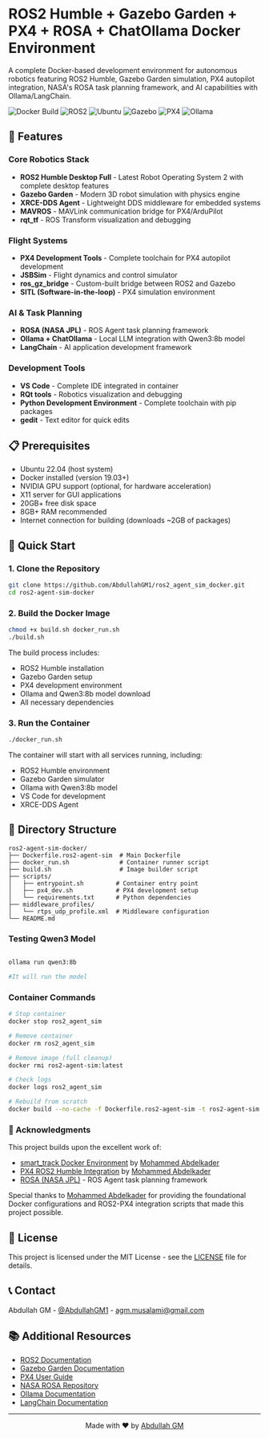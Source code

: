 # ROS2 Humble + Gazebo Garden + PX4 + ROSA + ChatOllama Docker Environment

A complete Docker-based development environment for autonomous robotics featuring ROS2 Humble, Gazebo Garden simulation, PX4 autopilot integration, NASA's ROSA task planning framework, and AI capabilities with Ollama/LangChain.

![Docker Build](https://img.shields.io/badge/docker-%230db7ed.svg?style=for-the-badge&logo=docker&logoColor=white)
![ROS2](https://img.shields.io/badge/ros2-humble-blue.svg?style=for-the-badge&logo=ros&logoColor=white)
![Ubuntu](https://img.shields.io/badge/ubuntu-22.04-orange.svg?style=for-the-badge&logo=ubuntu&logoColor=white)
![Gazebo](https://img.shields.io/badge/gazebo-garden-green.svg?style=for-the-badge&logo=gazebo&logoColor=white)
![PX4](https://img.shields.io/badge/PX4-autopilot-blue.svg?style=for-the-badge&logo=ardupilot&logoColor=white)
![Ollama](https://img.shields.io/badge/Ollama-LLM-purple.svg?style=for-the-badge&logo=ollama&logoColor=white)

## 🚀 Features

### Core Robotics Stack
- **ROS2 Humble Desktop Full** - Latest Robot Operating System 2 with complete desktop features
- **Gazebo Garden** - Modern 3D robot simulation with physics engine
- **XRCE-DDS Agent** - Lightweight DDS middleware for embedded systems
- **MAVROS** - MAVLink communication bridge for PX4/ArduPilot
- **rqt_tf** - ROS Transform visualization and debugging

### Flight Systems
- **PX4 Development Tools** - Complete toolchain for PX4 autopilot development
- **JSBSim** - Flight dynamics and control simulator  
- **ros_gz_bridge** - Custom-built bridge between ROS2 and Gazebo
- **SITL (Software-in-the-loop)** - PX4 simulation environment

### AI & Task Planning
- **ROSA (NASA JPL)** - ROS Agent task planning framework
- **Ollama + ChatOllama** - Local LLM integration with Qwen3:8b model
- **LangChain** - AI application development framework

### Development Tools
- **VS Code** - Complete IDE integrated in container
- **RQt tools** - Robotics visualization and debugging
- **Python Development Environment** - Complete toolchain with pip packages
- **gedit** - Text editor for quick edits

## 📋 Prerequisites

- Ubuntu 22.04 (host system)
- Docker installed (version 19.03+)
- NVIDIA GPU support (optional, for hardware acceleration)
- X11 server for GUI applications
- 20GB+ free disk space
- 8GB+ RAM recommended
- Internet connection for building (downloads ~2GB of packages)

## 🔧 Quick Start

### 1. Clone the Repository
```bash
git clone https://github.com/AbdullahGM1/ros2_agent_sim_docker.git
cd ros2-agent-sim-docker
```

### 2. Build the Docker Image
```bash
chmod +x build.sh docker_run.sh
./build.sh
```

The build process includes:
- ROS2 Humble installation
- Gazebo Garden setup
- PX4 development environment
- Ollama and Qwen3:8b model download
- All necessary dependencies

### 3. Run the Container
```bash
./docker_run.sh
```

The container will start with all services running, including:
- ROS2 Humble environment
- Gazebo Garden simulator
- Ollama with Qwen3:8b model
- VS Code for development
- XRCE-DDS Agent

## 📁 Directory Structure

```
ros2-agent-sim-docker/
├── Dockerfile.ros2-agent-sim  # Main Dockerfile
├── docker_run.sh              # Container runner script
├── build.sh                   # Image builder script
├── scripts/
│   ├── entrypoint.sh         # Container entry point
│   ├── px4_dev.sh            # PX4 development setup
│   └── requirements.txt      # Python dependencies
├── middleware_profiles/
│   └── rtps_udp_profile.xml  # Middleware configuration
└── README.md
```

<!-- ## 🔨 Usage

### Starting the Container
```bash
# Default startup
./docker_run.sh

# Custom container name
./docker_run.sh custom_container_name

# With custom command
./docker_run.sh container_name "command"
```

### Accessing Running Container
```bash
docker exec -it ros2_agent_sim bash
``` -->


### Testing Qwen3 Model
```bash

ollama run qwen3:8b

#It will run the model 
```

<!-- ### Running Gazebo Simulation
```bash
# Inside the container
gz sim

# With specific world
gz sim worlds/empty.sdf
```

### Starting PX4 SITL
```bash
# Clone and build PX4 if not already done
cd shared_volume
git clone https://github.com/PX4/PX4-Autopilot.git --recursive
cd PX4-Autopilot

# Run SITL
make px4_sitl gazebo
```

### Using ROSA (NASA JPL Task Planning)
```bash
# Source ROSA workspace
source ~/rosa_ws/install/setup.bash

# Run ROSA examples
cd ~/rosa_ws/src/rosa
# Follow ROSA documentation for specific usage
```

### Starting XRCE-DDS Agent
```bash
# Start agent for UDP transport
MicroXRCEAgent udp4 -p 8888

# Start agent for serial transport
MicroXRCEAgent serial --dev /dev/ttyUSB0 -b 921600
``` -->

<!-- ## 🛠️ Customization

### Adding New Dependencies

1. **Python Packages:**
   ```bash
   # Edit scripts/requirements.txt
   nano scripts/requirements.txt
   # Add new package
   new-package==1.0.0
   ```

2. **System Packages:**
   ```bash
   # Edit scripts/px4_dev.sh
   nano scripts/px4_dev.sh
   # Add apt-get install commands
   ```

3. **ROS2 Packages:**
   ```bash
   # Add to Dockerfile
   RUN apt install -y ros-humble-your-package
   ```

### Middleware Configuration
```bash
# Edit middleware_profiles/rtps_udp_profile.xml
nano middleware_profiles/rtps_udp_profile.xml
``` -->

### Container Commands
```bash
# Stop container
docker stop ros2_agent_sim

# Remove container
docker rm ros2_agent_sim

# Remove image (full cleanup)
docker rmi ros2-agent-sim:latest

# Check logs
docker logs ros2_agent_sim

# Rebuild from scratch
docker build --no-cache -f Dockerfile.ros2-agent-sim -t ros2-agent-sim:latest .
```


### 🎉 Acknowledgments

This project builds upon the excellent work of:

- [smart_track Docker Environment](https://github.com/mzahana/smart_track/tree/main/docker) by [Mohammed Abdelkader](https://github.com/mzahana)
- [PX4 ROS2 Humble Integration](https://github.com/mzahana/px4_ros2_humble) by [Mohammed Abdelkader](https://github.com/mzahana)
- [ROSA (NASA JPL)](https://github.com/nasa-jpl/rosa) - ROS Agent task planning framework

Special thanks to [Mohammed Abdelkader](https://github.com/mzahana) for providing the foundational Docker configurations and ROS2-PX4 integration scripts that made this project possible.

## 📝 License

This project is licensed under the MIT License - see the [LICENSE](LICENSE) file for details.

## 📞 Contact

Abdullah GM - [@AbdullahGM1](https://github.com/AbdullahGM1) - agm.musalami@gmail.com


<!-- ## 🚦 Roadmap

- [ ] Add support for additional LLM models (GPT-4, Claude)
- [ ] Integrate QGroundControl for flight planning
- [ ] Add ROS2 navigation stack integration
- [ ] Support for real hardware testing with USB passthrough
- [ ] Add CI/CD pipeline for automated testing
- [ ] Jupyter notebook integration for interactive development
- [ ] Multi-robot simulation support
- [ ] Add camera/sensor simulation packages -->


## 📚 Additional Resources

- [ROS2 Documentation](https://docs.ros.org/en/humble/)
- [Gazebo Garden Documentation](https://gazebosim.org/docs/garden/)
- [PX4 User Guide](https://docs.px4.io/main/en/)
- [NASA ROSA Repository](https://github.com/nasa-jpl/rosa)
- [Ollama Documentation](https://github.com/ollama/ollama)
- [LangChain Documentation](https://python.langchain.com/)


---

<div align="center">
    Made with ❤️ by <a href="https://github.com/AbdullahGM1">Abdullah GM</a>
</div>